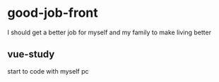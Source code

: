# good-job-front
I should get a better job for myself and my family 
to make living better

## vue-study
start to code with myself pc